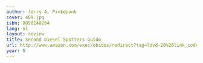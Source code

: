 ```yaml
---
author: Jerry A. Pinkepank
cover: 409.jpg
isbn: 0890240264
lang: nl
layout: review
title: Second Diesel Spotters Guide
url: http://www.amazon.com/exec/obidos/redirect?tag=ldvd-20%26link_code=xm2%26camp=2025%26creative=165953%26path=http://www.amazon.com/gp/redirect.html%253fASIN=0890240264%2526tag=ldvd-20%2526lcode=xm2%2526cID=2025%2526ccmID=165953%2526location=/o/ASIN/0890240264%25253FSubscriptionId=0VJDVJ14KM0P0VXDCQ82
year: 0
---
```



